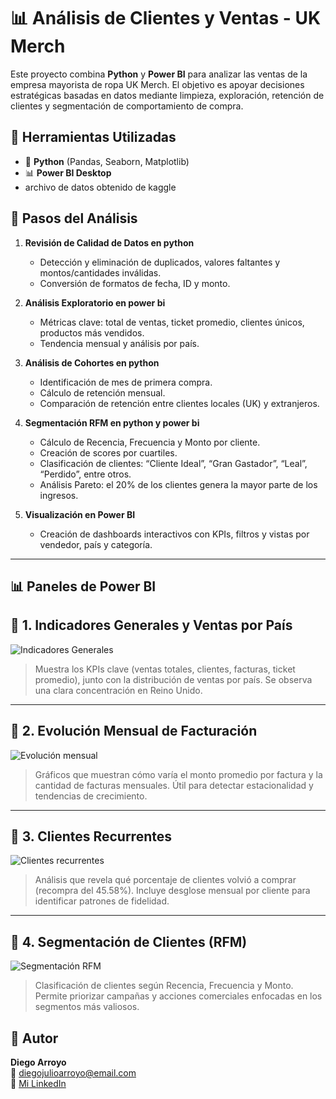 # 📊 Análisis de Clientes y Ventas - UK Merch

Este proyecto combina **Python** y **Power BI** para analizar las ventas de la empresa mayorista de ropa UK Merch. El objetivo es apoyar decisiones estratégicas basadas en datos mediante limpieza, exploración, retención de clientes y segmentación de comportamiento de compra.

## 🧰 Herramientas Utilizadas

- 🐍 **Python** (Pandas, Seaborn, Matplotlib)
- 📊 **Power BI Desktop**
- archivo de datos obtenido de kaggle


## 🧪 Pasos del Análisis

1. **Revisión de Calidad de Datos en python** 
   - Detección y eliminación de duplicados, valores faltantes y montos/cantidades inválidas.
   - Conversión de formatos de fecha, ID y monto.

2. **Análisis Exploratorio en power bi**
   - Métricas clave: total de ventas, ticket promedio, clientes únicos, productos más vendidos.
   - Tendencia mensual y análisis por país.

3. **Análisis de Cohortes en python**
   - Identificación de mes de primera compra.
   - Cálculo de retención mensual.
   - Comparación de retención entre clientes locales (UK) y extranjeros.

4. **Segmentación RFM en python y power bi**
   - Cálculo de Recencia, Frecuencia y Monto por cliente.
   - Creación de scores por cuartiles.
   - Clasificación de clientes: “Cliente Ideal”, “Gran Gastador”, “Leal”, “Perdido”, entre otros.
   - Análisis Pareto: el 20% de los clientes genera la mayor parte de los ingresos.

5. **Visualización en Power BI**
   - Creación de dashboards interactivos con KPIs, filtros y vistas por vendedor, país y categoría.

---

## 📊 Paneles de Power BI

## 📌 1. Indicadores Generales y Ventas por País

![Indicadores Generales](ruta/a/tu/imagen1.png)

> Muestra los KPIs clave (ventas totales, clientes, facturas, ticket promedio), junto con la distribución de ventas por país. Se observa una clara concentración en Reino Unido.

---

## 📅 2. Evolución Mensual de Facturación

![Evolución mensual](ruta/a/tu/imagen2.png)

> Gráficos que muestran cómo varía el monto promedio por factura y la cantidad de facturas mensuales. Útil para detectar estacionalidad y tendencias de crecimiento.

---

## 🔁 3. Clientes Recurrentes

![Clientes recurrentes](ruta/a/tu/imagen3.png)

> Análisis que revela qué porcentaje de clientes volvió a comprar (recompra del 45.58%). Incluye desglose mensual por cliente para identificar patrones de fidelidad.

---

## 👥 4. Segmentación de Clientes (RFM)

![Segmentación RFM](ruta/a/tu/imagen4.png)

> Clasificación de clientes según Recencia, Frecuencia y Monto. Permite priorizar campañas y acciones comerciales enfocadas en los segmentos más valiosos.

## 🚀 Autor

**Diego Arroyo**  
📧 diegojulioarroyo@email.com  
🔗 [Mi LinkedIn](https://www.linkedin.com/in/diego-arroyo-b2153b229/) 
